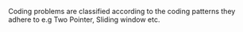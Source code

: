 Coding problems are classified according to the coding patterns they adhere to e.g Two Pointer, Sliding window etc.